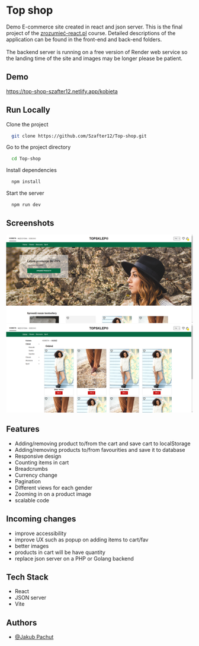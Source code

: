 # Top shop

Demo E-commerce site created in react and json server. This is the final project of the [zrozumieć-react.pl](https://zrozumiecreact.pl/) course. Detailed descriptions of the application can be found in the front-end and back-end folders.
<br><br>
The backend server is running on a free version of Render web service so the landing time of the site and images may be longer please be patient. 

## Demo

https://top-shop-szafter12.netlify.app/kobieta

## Run Locally

Clone the project

```bash
  git clone https://github.com/Szafter12/Top-shop.git
```

Go to the project directory

```bash
  cd Top-shop
```

Install dependencies

```bash
  npm install
```

Start the server

```bash
  npm run dev
```

## Screenshots

![App Screenshot](./readme.png)
![App Screenshot](./readme2.png)

## Features

- Adding/removing product to/from the cart and save cart to localStorage
- Adding/removing products to/from favourities and save it to database
- Responsive design 
- Counting items in cart 
- Breadcrumbs
- Currency change 
- Pagination 
- Different views for each gender
- Zooming in on a product image
- scalable code 

## Incoming changes

- improve accessibility
- improve UX such as popup on adding items to cart/fav 
- better images
- products in cart will be have quantity
- replace json server on a PHP or Golang backend 

## Tech Stack

- React
- JSON server
- Vite

## Authors

- [@Jakub Pachut](https://github.com/Szafter12)
